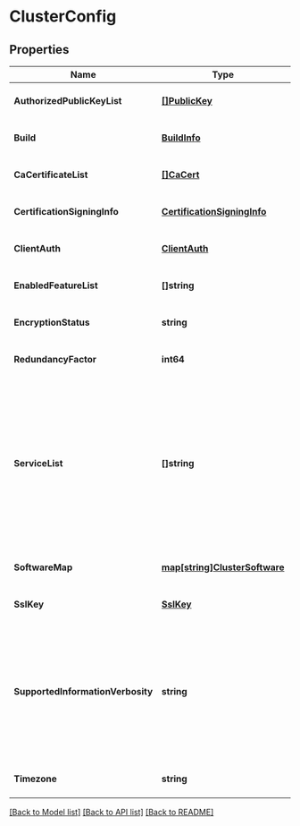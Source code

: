# ClusterConfig

## Properties
Name | Type | Description | Notes
------------ | ------------- | ------------- | -------------
**AuthorizedPublicKeyList** | [**[]PublicKey**](public_key.md) | List of valid ssh keys for the cluster. | [optional] [default to null]
**Build** | [**BuildInfo**](build_info.md) |  | [optional] [default to null]
**CaCertificateList** | [**[]CaCert**](ca_cert.md) | List of cluster trusted CA certificates. | [optional] [default to null]
**CertificationSigningInfo** | [**CertificationSigningInfo**](certification_signing_info.md) |  | [optional] [default to null]
**ClientAuth** | [**ClientAuth**](client_auth.md) |  | [optional] [default to null]
**EnabledFeatureList** | **[]string** | Array of enabled features. | [optional] [default to null]
**EncryptionStatus** | **string** | Cluster encryption status. | [optional] [default to null]
**RedundancyFactor** | **int64** | Cluster supported redundancy factor. | [optional] [default to null]
**ServiceList** | **[]string** | Array of enabled cluster services. For example, a cluster can function as both AOS and cloud data gateway. - AOS: Regular Prism Element - PRISM_CENTRAL: Prism Central - CLOUD_DATA_GATEWAY: Cloud backup and DR gateway - AFS: Cluster for file server - WITNESS : Witness cluster - XI_PORTAL: Xi cluster  | [optional] [default to null]
**SoftwareMap** | [**map[string]ClusterSoftware**](cluster_software.md) | Map of software on the cluster with software type as the key.  | [optional] [default to null]
**SslKey** | [**SslKey**](ssl_key.md) |  | [optional] [default to null]
**SupportedInformationVerbosity** | **string** | Verbosity level settings for populating support information. - &#39;Nothing&#39;: Send nothing - &#39;Basic&#39;: Send basic information - skip core dump and hypervisor            stats information - &#39;BasicPlusCoreDump&#39;: Send basic and core dump information - &#39;All&#39;: Send all information  | [optional] [default to null]
**Timezone** | **string** | Zone name used in value of TZ environment variable. | [optional] [default to null]

[[Back to Model list]](../README.md#documentation-for-models) [[Back to API list]](../README.md#documentation-for-api-endpoints) [[Back to README]](../README.md)


